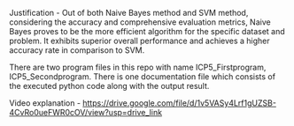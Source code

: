 Justification - Out of both Naive Bayes method and SVM method, considering the accuracy and comprehensive evaluation metrics, Naive Bayes proves to be the more efficient algorithm for the specific dataset and problem. It exhibits superior overall performance and achieves a higher accuracy rate in comparison to SVM.

There are two program files in this repo with name ICP5_Firstprogram, ICP5_Secondprogram. There is one documentation file which consists of the executed python code along with the output result.

Video explanation - https://drive.google.com/file/d/1v5VASy4Lrf1gUZSB-4CvRo0ueFWR0cOV/view?usp=drive_link
